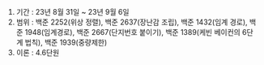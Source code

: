 1. 기간 : 23년 8월 31일 ~ 23년 9월 6일
2. 범위 : 백준 2252(위상 정렬), 백준 2637(장난감 조립), 백준 1432(임계 경로), 백준 1948(임계경로), 백준 2667(단지번호 붙이기), 백준 1389(케빈 베이컨의 6단계 법칙), 백준 1939(중량제한)
3. 이론 : 4.6단원
